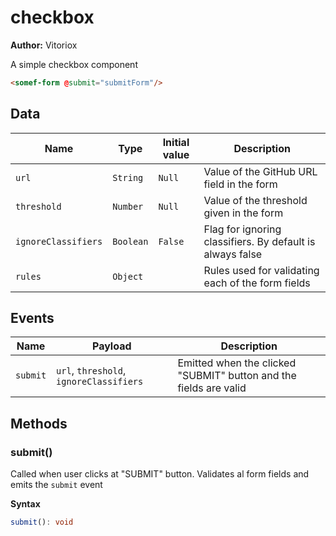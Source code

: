 # checkbox

**Author:** Vitoriox

A simple checkbox component

```html
<somef-form @submit="submitForm"/>
```
## Data

| Name                | Type      | Initial value | Description                                               |
|---------------------|-----------|---------------|-----------------------------------------------------------|
| `url`               | `String`  | `Null`        | Value of the GitHub URL field in the form                 |
| `threshold`         | `Number`  | `Null`        | Value of the threshold given in the form                  |
| `ignoreClassifiers` | `Boolean` | `False`       | Flag for ignoring classifiers. By default is always false |
| `rules`             | `Object`  |               | Rules used for validating each of the form fields         |

## Events

| Name     | Payload                                 | Description                                                       |
|----------|-----------------------------------------|-------------------------------------------------------------------|
| `submit` | `url`, `threshold`, `ignoreClassifiers` | Emitted when the clicked "SUBMIT" button and the fields are valid |

## Methods

### submit()

Called when user clicks at "SUBMIT" button. Validates al form fields and emits the `submit` event

**Syntax**

```typescript
submit(): void
```
